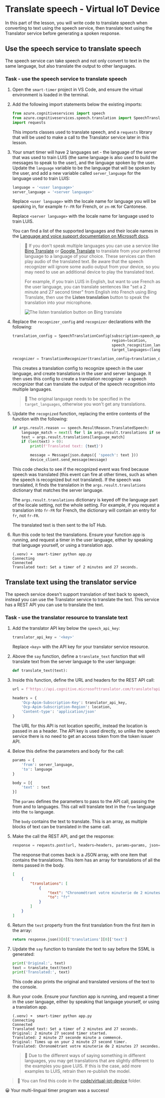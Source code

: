 # Translate speech - Virtual IoT Device

In this part of the lesson, you will write code to translate speech when converting to text using the speech service, then translate text using the Translator service before generating a spoken response.

## Use the speech service to translate speech

The speech service can take speech and not only convert to text in the same language, but also translate the output to other languages.

### Task - use the speech service to translate speech

1. Open the `smart-timer` project in VS Code, and ensure the virtual environment is loaded in the terminal.

1. Add the following import statements below the existing imports:

    ```python
    from azure.cognitiveservices import speech
    from azure.cognitiveservices.speech.translation import SpeechTranslationConfig, TranslationRecognizer
    import requests
    ```

    This imports classes used to translate speech, and a `requests` library that will be used to make a call to the Translator service later in this lesson.

1. Your smart timer will have 2 languages set - the language of the server that was used to train LUIS (the same language is also used to build the messages to speak to the user), and the language spoken by the user. Update the `language` variable to be the language that will be spoken by the user, and add a new variable called `server_language` for the language used to train LUIS:

    ```python
    language = '<user language>'
    server_language = '<server language>'
    ```

    Replace `<user language>` with the locale name for language you will be speaking in, for example `fr-FR` for French, or `zn-HK` for Cantonese.

    Replace `<server language>` with the locale name for language used to train LUIS.

    You can find a list of the supported languages and their locale names in the [Language and voice support documentation on Microsoft docs](https://docs.microsoft.com/azure/cognitive-services/speech-service/language-support?WT.mc_id=academic-17441-jabenn#speech-to-text).

    > 💁 If you don't speak multiple languages you can use a service like [Bing Translate](https://www.bing.com/translator) or [Google Translate](https://translate.google.com) to translate from your preferred language to a language of your choice. These services can then play audio of the translated text. Be aware that the speech recognizer will ignore some audio output from your device, so you may need to use an additional device to play the translated text.
    >
    > For example, if you train LUIS in English, but want to use French as the user language, you can translate sentences like "set a 2 minute and 27 second timer" from English into French using Bing Translate, then use the **Listen translation** button to speak the translation into your microphone.
    >
    > ![The listen translation button on Bing translate](../../../images/bing-translate.png)

1. Replace the `recognizer_config` and `recognizer` declarations with the following:

    ```python
    translation_config = SpeechTranslationConfig(subscription=speech_api_key,
                                                 region=location,
                                                 speech_recognition_language=language,
                                                 target_languages=(language, server_language))
    
    recognizer = TranslationRecognizer(translation_config=translation_config)
    ```

    This creates a translation config to recognize speech in the user language, and create translations in the user and server language. It then uses this config to create a translation recognizer - a speech recognizer that can translate the output of the speech recognition into multiple languages.

    > 💁 The original language needs to be specified in the `target_languages`, otherwise you won't get any translations.

1. Update the `recognized` function, replacing the entire contents of the function with the following:

    ```python
    if args.result.reason == speech.ResultReason.TranslatedSpeech:
        language_match = next(l for l in args.result.translations if server_language.lower().startswith(l.lower()))
        text = args.result.translations[language_match]
        if (len(text) > 0):
            print(f'Translated text: {text}')
    
            message = Message(json.dumps({ 'speech': text }))
            device_client.send_message(message)
    ```

    This code checks to see if the recognized event was fired because speech was translated (this event can fire at other times, such as when the speech is recognized but not translated). If the speech was translated, it finds the translation in the `args.result.translations` dictionary that matches the server language.

    The `args.result.translations` dictionary is keyed off the language part of the locale setting, not the whole setting. For example, if you request a translation into `fr-FR` for French, the dictionary will contain an entry for `fr`, not `fr-FR`.

    The translated text is then sent to the IoT Hub.

1. Run this code to test the translations. Ensure your function app is running, and request a timer in the user language, either by speaking that language yourself, or using a translation app.

    ```output
    (.venv) ➜  smart-timer python app.py
    Connecting
    Connected
    Translated text: Set a timer of 2 minutes and 27 seconds.
    ```

## Translate text using the translator service

The speech service doesn't support translation of text back to speech, instead you can use the Translator service to translate the text. This service has a REST API you can use to translate the text.

### Task - use the translator resource to translate text

1. Add the translator API key below the `speech_api_key`:

    ```python
    translator_api_key = '<key>'
    ```

    Replace `<key>` with the API key for your translator service resource.

1. Above the `say` function, define a `translate_text` function that will translate text from the server language to the user language:

    ```python
    def translate_text(text):
    ```

1. Inside this function, define the URL and headers for the REST API call:

    ```python
    url = f'https://api.cognitive.microsofttranslator.com/translate?api-version=3.0'

    headers = {
        'Ocp-Apim-Subscription-Key': translator_api_key,
        'Ocp-Apim-Subscription-Region': location,
        'Content-type': 'application/json'
    }
    ```

    The URL for this API is not location specific, instead the location is passed in as a header. The API key is used directly, so unlike the speech service there is no need to get an access token from the token issuer API.

1. Below this define the parameters and body for the call:

    ```python
    params = {
        'from': server_language,
        'to': language
    }

    body = [{
        'text' : text
    }]
    ```

    The `params` defines the parameters to pass to the API call, passing the from and to languages. This call will translate text in the `from` language into the `to` language.

    The `body` contains the text to translate. This is an array, as multiple blocks of text can be translated in the same call.

1. Make the call the REST API, and get the response:

    ```python
    response = requests.post(url, headers=headers, params=params, json=body)
    ```

    The response that comes back is a JSON array, with one item that contains the translations. This item has an array for translations of all the items passed in the body.

    ```json
    [
        {
            "translations": [
                {
                    "text": "Chronométrant votre minuterie de 2 minutes 27 secondes.",
                    "to": "fr"
                }
            ]
        }
    ]
    ```

1. Return the `test` property from the first translation from the first item in the array:

    ```python
    return response.json()[0]['translations'][0]['text']
    ```

1. Update the `say` function to translate the text to say before the SSML is generated:

    ```python
    print('Original:', text)
    text = translate_text(text)
    print('Translated:', text)
    ```

    This code also prints the original and translated versions of the text to the console.

1. Run your code. Ensure your function app is running, and request a timer in the user language, either by speaking that language yourself, or using a translation app.

    ```output
    (.venv) ➜  smart-timer python app.py
    Connecting
    Connected
    Translated text: Set a timer of 2 minutes and 27 seconds.
    Original: 2 minute 27 second timer started.
    Translated: 2 minute 27 seconde minute a commencé.
    Original: Times up on your 2 minute 27 second timer.
    Translated: Chronométrant votre minuterie de 2 minutes 27 secondes.
    ```

    > 💁 Due to the different ways of saying something in different languages, you may get translations that are slightly different to the examples you gave LUIS. If this is the case, add more examples to LUIS, retrain then re-publish the model.

> 💁 You can find this code in the [code/virtual-iot-device](code/virtual-iot-device) folder.

😀 Your multi-lingual timer program was a success!
